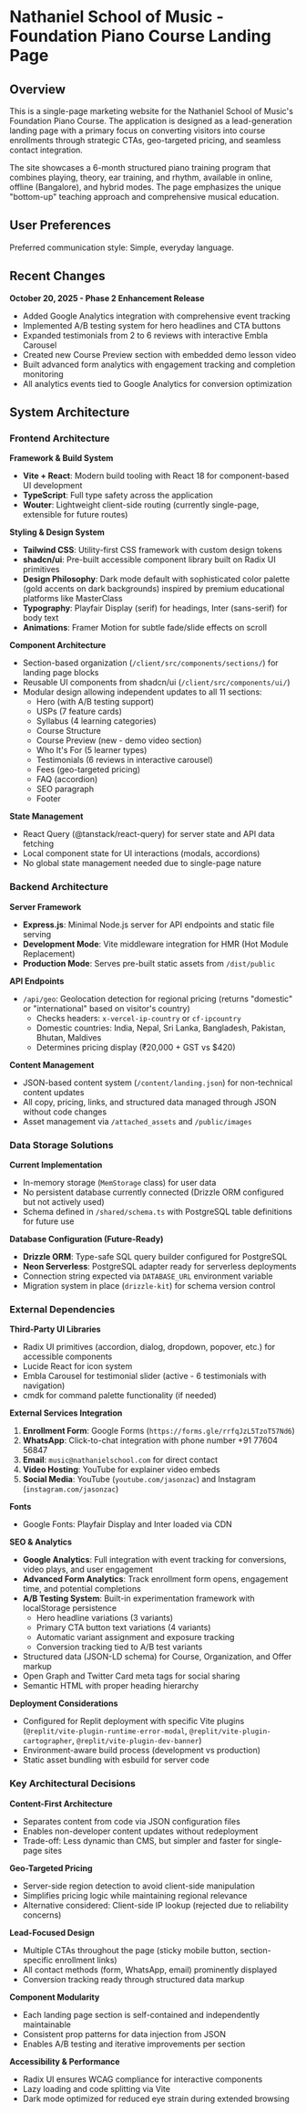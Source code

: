 # Nathaniel School of Music - Foundation Piano Course Landing Page

## Overview

This is a single-page marketing website for the Nathaniel School of Music's Foundation Piano Course. The application is designed as a lead-generation landing page with a primary focus on converting visitors into course enrollments through strategic CTAs, geo-targeted pricing, and seamless contact integration.

The site showcases a 6-month structured piano training program that combines playing, theory, ear training, and rhythm, available in online, offline (Bangalore), and hybrid modes. The page emphasizes the unique "bottom-up" teaching approach and comprehensive musical education.

## User Preferences

Preferred communication style: Simple, everyday language.

## Recent Changes

**October 20, 2025 - Phase 2 Enhancement Release**
- Added Google Analytics integration with comprehensive event tracking
- Implemented A/B testing system for hero headlines and CTA buttons
- Expanded testimonials from 2 to 6 reviews with interactive Embla Carousel
- Created new Course Preview section with embedded demo lesson video
- Built advanced form analytics with engagement tracking and completion monitoring
- All analytics events tied to Google Analytics for conversion optimization

## System Architecture

### Frontend Architecture

**Framework & Build System**
- **Vite + React**: Modern build tooling with React 18 for component-based UI development
- **TypeScript**: Full type safety across the application
- **Wouter**: Lightweight client-side routing (currently single-page, extensible for future routes)

**Styling & Design System**
- **Tailwind CSS**: Utility-first CSS framework with custom design tokens
- **shadcn/ui**: Pre-built accessible component library built on Radix UI primitives
- **Design Philosophy**: Dark mode default with sophisticated color palette (gold accents on dark backgrounds) inspired by premium educational platforms like MasterClass
- **Typography**: Playfair Display (serif) for headings, Inter (sans-serif) for body text
- **Animations**: Framer Motion for subtle fade/slide effects on scroll

**Component Architecture**
- Section-based organization (`/client/src/components/sections/`) for landing page blocks
- Reusable UI components from shadcn/ui (`/client/src/components/ui/`)
- Modular design allowing independent updates to all 11 sections:
  - Hero (with A/B testing support)
  - USPs (7 feature cards)
  - Syllabus (4 learning categories)
  - Course Structure
  - Course Preview (new - demo video section)
  - Who It's For (5 learner types)
  - Testimonials (6 reviews in interactive carousel)
  - Fees (geo-targeted pricing)
  - FAQ (accordion)
  - SEO paragraph
  - Footer

**State Management**
- React Query (@tanstack/react-query) for server state and API data fetching
- Local component state for UI interactions (modals, accordions)
- No global state management needed due to single-page nature

### Backend Architecture

**Server Framework**
- **Express.js**: Minimal Node.js server for API endpoints and static file serving
- **Development Mode**: Vite middleware integration for HMR (Hot Module Replacement)
- **Production Mode**: Serves pre-built static assets from `/dist/public`

**API Endpoints**
- `/api/geo`: Geolocation detection for regional pricing (returns "domestic" or "international" based on visitor's country)
  - Checks headers: `x-vercel-ip-country` or `cf-ipcountry`
  - Domestic countries: India, Nepal, Sri Lanka, Bangladesh, Pakistan, Bhutan, Maldives
  - Determines pricing display (₹20,000 + GST vs $420)

**Content Management**
- JSON-based content system (`/content/landing.json`) for non-technical content updates
- All copy, pricing, links, and structured data managed through JSON without code changes
- Asset management via `/attached_assets` and `/public/images`

### Data Storage Solutions

**Current Implementation**
- In-memory storage (`MemStorage` class) for user data
- No persistent database currently connected (Drizzle ORM configured but not actively used)
- Schema defined in `/shared/schema.ts` with PostgreSQL table definitions for future use

**Database Configuration (Future-Ready)**
- **Drizzle ORM**: Type-safe SQL query builder configured for PostgreSQL
- **Neon Serverless**: PostgreSQL adapter ready for serverless deployments
- Connection string expected via `DATABASE_URL` environment variable
- Migration system in place (`drizzle-kit`) for schema version control

### External Dependencies

**Third-Party UI Libraries**
- Radix UI primitives (accordion, dialog, dropdown, popover, etc.) for accessible components
- Lucide React for icon system
- Embla Carousel for testimonial slider (active - 6 testimonials with navigation)
- cmdk for command palette functionality (if needed)

**External Services Integration**

1. **Enrollment Form**: Google Forms (`https://forms.gle/rrfqJzL5TzoT57Nd6`)
2. **WhatsApp**: Click-to-chat integration with phone number +91 77604 56847
3. **Email**: `music@nathanielschool.com` for direct contact
4. **Video Hosting**: YouTube for explainer video embeds
5. **Social Media**: YouTube (`youtube.com/jasonzac`) and Instagram (`instagram.com/jasonzac`)

**Fonts**
- Google Fonts: Playfair Display and Inter loaded via CDN

**SEO & Analytics**
- **Google Analytics**: Full integration with event tracking for conversions, video plays, and user engagement
- **Advanced Form Analytics**: Track enrollment form opens, engagement time, and potential completions
- **A/B Testing System**: Built-in experimentation framework with localStorage persistence
  - Hero headline variations (3 variants)
  - Primary CTA button text variations (4 variants)
  - Automatic variant assignment and exposure tracking
  - Conversion tracking tied to A/B test variants
- Structured data (JSON-LD schema) for Course, Organization, and Offer markup
- Open Graph and Twitter Card meta tags for social sharing
- Semantic HTML with proper heading hierarchy

**Deployment Considerations**
- Configured for Replit deployment with specific Vite plugins (`@replit/vite-plugin-runtime-error-modal`, `@replit/vite-plugin-cartographer`, `@replit/vite-plugin-dev-banner`)
- Environment-aware build process (development vs production)
- Static asset bundling with esbuild for server code

### Key Architectural Decisions

**Content-First Architecture**
- Separates content from code via JSON configuration files
- Enables non-developer content updates without redeployment
- Trade-off: Less dynamic than CMS, but simpler and faster for single-page sites

**Geo-Targeted Pricing**
- Server-side region detection to avoid client-side manipulation
- Simplifies pricing logic while maintaining regional relevance
- Alternative considered: Client-side IP lookup (rejected due to reliability concerns)

**Lead-Focused Design**
- Multiple CTAs throughout the page (sticky mobile button, section-specific enrollment links)
- All contact methods (form, WhatsApp, email) prominently displayed
- Conversion tracking ready through structured data markup

**Component Modularity**
- Each landing page section is self-contained and independently maintainable
- Consistent prop patterns for data injection from JSON
- Enables A/B testing and iterative improvements per section

**Accessibility & Performance**
- Radix UI ensures WCAG compliance for interactive components
- Lazy loading and code splitting via Vite
- Dark mode optimized for reduced eye strain during extended browsing